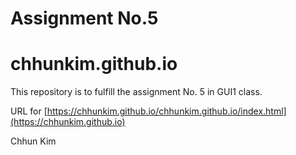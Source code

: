 # Assignment No.5
# chhunkim.github.io
  This repository is to fulfill the assignment No. 5 in GUI1 class.
  
  URL for [https://chhunkim.github.io/chhunkim.github.io/index.html](https://chhunkim.github.io)
  
  Chhun Kim

